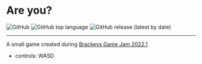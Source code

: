 # Are you?

![GitHub](https://img.shields.io/github/license/pixel-fabian/phaser-blueprint?style=flat-square)
![GitHub top language](https://img.shields.io/github/languages/top/pixel-fabian/phaser-blueprint?style=flat-square)
![GitHub release (latest by date)](https://img.shields.io/github/v/release/pixel-fabian/phaser-blueprint?style=flat-square)

---

A small game created during [Brackeys Game Jam 2022.1](https://itch.io/jam/brackeys-7)

- controls: WASD
